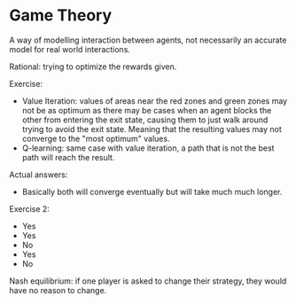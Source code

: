 # Game Theory
A way of modelling interaction between agents, not necessarily an accurate model for real world interactions.

Rational: trying to optimize the rewards given.

Exercise:
- Value Iteration: values of areas near the red zones and green zones may not be as optimum as there may be cases when an agent blocks the other from entering the exit state, causing them to just walk around trying to avoid the exit state. Meaning that the resulting values may not converge to the "most optimum" values.
- Q-learning: same case with value iteration, a path that is not the best path will reach the result.

Actual answers:
- Basically both will converge eventually but will take much much longer.

Exercise 2:
- Yes
- Yes
- No
- Yes
- No

Nash equilibrium: if one player is asked to change their strategy, they would have no reason to change.

